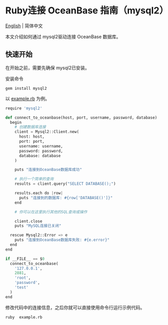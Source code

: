 # Ruby连接 OceanBase 指南（mysql2）

[English](README.md) | 简体中文

本文介绍如何通过 mysql2驱动连接 OceanBase 数据库。

## 快速开始

在开始之前，需要先确保 mysql2已安装。

安装命令

```
gem install mysql2
```

以 [example.rb](example.rb) 为例。

```python
require 'mysql2'

def connect_to_oceanbase(host, port, username, password, database)
  begin
    # 创建数据库连接
    client = Mysql2::Client.new(
      host: host,
      port: port,
      username: username,
      password: password,
      database: database
    )

    puts "连接到OceanBase数据库成功"

    # 执行一个简单的查询
    results = client.query("SELECT DATABASE();")

    results.each do |row|
      puts "连接到的数据库: #{row['DATABASE()']}"
    end

    # 你可以在这里执行其他的SQL查询或操作

    client.close
    puts "MySQL连接已关闭"

  rescue Mysql2::Error => e
    puts "连接到OceanBase数据库失败: #{e.error}"
  end
end

if __FILE__ == $0
  connect_to_oceanbase(
    '127.0.0.1',
    2881,
    'root',
    'password',
    'test'
  )
end

```

修改代码中的连接信息，之后你就可以直接使用命令行运行示例代码。

```bash
ruby  example.rb
```
